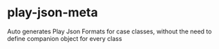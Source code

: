 # play-json-meta
Auto generates Play Json Formats for case classes, without the need to define companion object for every class

